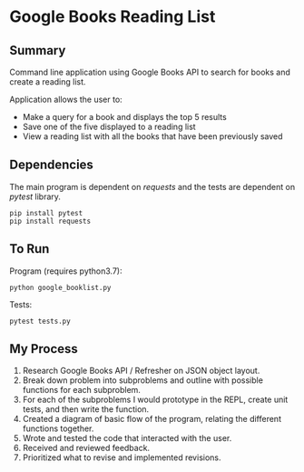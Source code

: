 # Google Books Reading List

## Summary

Command line application using Google Books API to search for books and create a reading list.

Application allows the user to:

* Make a query for a book and displays the top 5 results
* Save one of the five displayed to a reading list
* View a reading list with all the books that have been previously saved

## Dependencies

The main program is dependent on *requests* and the tests are dependent on *pytest* library.

```
pip install pytest
pip install requests
```

## To Run

Program (requires python3.7):

```
python google_booklist.py
```

Tests:

```
pytest tests.py
```


## My Process

1. Research Google Books API / Refresher on JSON object layout.
2. Break down problem into subproblems and outline with possible functions for each subproblem.
3. For each of the subproblems I would prototype in the REPL, create unit tests, and then write the function.
4. Created a diagram of basic flow of the program, relating the different functions together.
5. Wrote and tested the code that interacted with the user.
6. Received and reviewed feedback.
7. Prioritized what to revise and implemented revisions.
